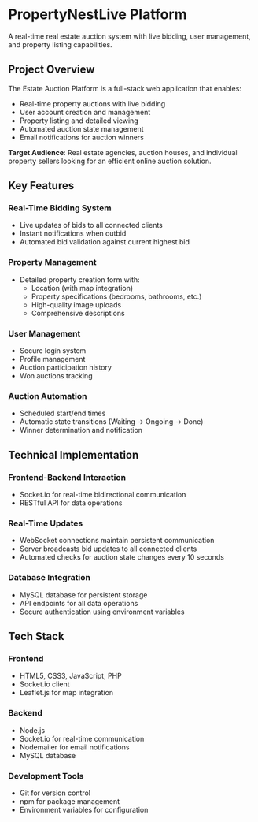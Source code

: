 # PropertyNestLive Platform

A real-time real estate auction system with live bidding, user management, and property listing capabilities.

## Project Overview

The Estate Auction Platform is a full-stack web application that enables:
- Real-time property auctions with live bidding
- User account creation and management
- Property listing and detailed viewing
- Automated auction state management
- Email notifications for auction winners

**Target Audience**: Real estate agencies, auction houses, and individual property sellers looking for an efficient online auction solution.

## Key Features

### Real-Time Bidding System
- Live updates of bids to all connected clients
- Instant notifications when outbid
- Automated bid validation against current highest bid

### Property Management
- Detailed property creation form with:
  - Location (with map integration)
  - Property specifications (bedrooms, bathrooms, etc.)
  - High-quality image uploads
  - Comprehensive descriptions

### User Management
- Secure login system
- Profile management
- Auction participation history
- Won auctions tracking

### Auction Automation
- Scheduled start/end times
- Automatic state transitions (Waiting → Ongoing → Done)
- Winner determination and notification

## Technical Implementation

### Frontend-Backend Interaction
- Socket.io for real-time bidirectional communication
- RESTful API for data operations

### Real-Time Updates
- WebSocket connections maintain persistent communication
- Server broadcasts bid updates to all connected clients
- Automated checks for auction state changes every 10 seconds

### Database Integration
- MySQL database for persistent storage
- API endpoints for all data operations
- Secure authentication using environment variables

## Tech Stack

### Frontend
- HTML5, CSS3, JavaScript, PHP
- Socket.io client
- Leaflet.js for map integration

### Backend
- Node.js
- Socket.io for real-time communication
- Nodemailer for email notifications
- MySQL database

### Development Tools
- Git for version control
- npm for package management
- Environment variables for configuration